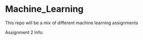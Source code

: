 # Machine_Learning
This repo will be a mix of different machine learning assignments



Assignment 2 Info: 
